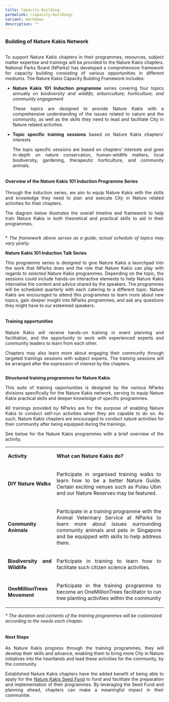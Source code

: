 ```yaml
---
title: Capacity Building
permalink: /capacity-building/
variant: markdown
description: ""
---
```

<style>
  a[target="_blank"]:after {
    content: none;
    margin: 0 3px 0 5px;
  }
</style>

<h3>Building of Nature Kakis Network</h3><div class="isomer-image-wrapper">
<img alt="" src="/images/Groups Networking Engagement/Networking__1__Resized_2.jpg"></div>
<p align="justify">To support Nature Kakis chapters in their programmes, resources, subject matter expertise and trainings will be provided to the Nature Kakis chapters. National Parks Board (NParks) has developed a comprehensive framework for capacity building consisting of various opportunities in different mediums. The Nature Kakis Capacity Building Framework includes:</p>
<ul data-tight="true" class="tight"><li><p align="justify"><strong>Nature Kakis 101 Induction programme</strong> series covering four topics annually on <em>biodiversity and wildlife; arboriculture; horticulture; and community engagement</em></p><p align="justify">These topics are designed to provide Nature Kakis with a comprehensive understanding of the issues related to nature and the community, as well as the skills they need to lead and facilitate City in Nature related activities.</p></li><li><p align="justify"><strong>Topic specific training sessions</strong> based on Nature Kakis chapters’ interests</p>
<p align="justify">The topic specific sessions are based on chapters’ interests and goes in-depth on nature conservation, human-wildlife matters, local biodiversity, gardening, therapeutic horticulture, and community animals.</p></li></ul><div class="isomer-image-wrapper"><img alt="" src="/images/Groups Networking Engagement/networkingtalk.jpg"></div>
<h4>Overview of the Nature Kakis 101 Induction Programme Series</h4>
<p align="justify">Through the induction series, we aim to equip Nature Kakis with the skills and knowledge they need to plan and execute City in Nature related activities for their chapters.</p>
<p align="justify">The diagram below illustrates the overall timeline and framework to help train Nature Kakis in both theoretical and practical skills to aid in their programmes.</p><div class="isomer-image-wrapper"><img alt="" src="/images/timelinenkind.png"></div>
<p align="justify">* <em>The framework above serves as a guide; actual</em> <em>schedule of topics may vary yearly.</em></p>
<p align="justify"><strong>Nature Kakis 101 Induction Talk Series</strong></p>
<p align="justify">This programme series is designed to give Nature Kakis a launchpad into the work that NParks does and the role that Nature Kakis can play with regards to selected Nature Kakis programmes. Depending on the topic, the sessions could include hands-on interactive elements to help Nature Kakis internalise the content and advice shared by the speakers. The programmes will be scheduled quarterly with each catering to a different topic. Nature Kakis are encouraged to attend this programmes to learn more about new topics, gain deeper insight into NParks programmes, and ask any questions they might have to our esteemed speakers.</p><div class="isomer-image-wrapper"><img alt="" src="/images/Groups Networking Engagement/Networking__1__Resized_2.jpg"></div>
<h4>Training opportunities</h4>
<p align="justify">Nature Kakis will receive hands-on training in event planning and facilitation, and the opportunity to work with experienced experts and community leaders to learn from each other.</p>
<p align="justify">Chapters may also learn more about engaging their community through targeted trainings sessions with subject experts. The training sessions will be arranged after the expression of interest by the chapters.</p>
<div class="isomer-image-wrapper"><img alt="" src="/images/DIY Nature walks/GuideFacilitation_ChekJawa_20230805__1__Resized.jpg"></div>
<p align="justify"><strong>Structured training programmes for Nature Kakis</strong></p>
<p align="justify">This suite of training opportunities is designed by the various NParks divisions specifically for the Nature Kakis network, serving to equip Nature Kakis practical skills and deeper knowledge of specific programmes.</p>
<p align="justify">All trainings provided by NParks are for the purpose of enabling Nature Kakis to conduct self-run activities when they are capable to do so. As such, Nature Kakis chapters are encouraged to conduct nature activities for their community after being equipped during the trainings.</p>
<p align="justify">See below for the Nature Kakis programmes with a brief overview of the activity.</p>

<table><tbody><tr><td rowspan="1" colspan="1"><p><strong>Activity</strong></p></td><td rowspan="1" colspan="1"><p align="justify"><strong>What can Nature Kakis do?</strong></p></td></tr><tr><td rowspan="1" colspan="1"><p align="justify"><strong>DIY Nature Walks</strong></p></td><td rowspan="1" colspan="1"><p align="justify">Participate in organised training walks to learn how to be a better Nature Guide. Certain exciting venues such as Pulau Ubin and our Nature Reserves may be featured.</p></td></tr><tr><td rowspan="1" colspan="1"><p align="justify"><strong>Community Animals</strong></p></td><td rowspan="1" colspan="1"><p align="justify">Participate in a training programme with the Animal Veterinary Service at NParks to learn more about issues surrounding community animals and pets in Singapore and be equipped with skills to help address them.</p></td></tr><tr><td rowspan="1" colspan="1"><p align="justify"><strong>Biodiversity and Wildlife</strong></p></td><td rowspan="1" colspan="1"><p align="justify">Participate in training to learn how to facilitate such citizen science activities.</p></td></tr><tr><td rowspan="1" colspan="1"><p align="justify"><strong>OneMillionTrees Movement</strong></p></td><td rowspan="1" colspan="1"><p align="justify">Participate in the training programme to become an OneMillionTrees facilitator to run tree planting activities within the community</p></td></tr></tbody></table><p><em>* The duration and contents of the training programmes will be customized according to the needs each chapter.</em></p><div class="isomer-image-wrapper"><img alt="" src="/images/DIY Nature walks/GuideFacilitation_ChekJawa_20230805__11__Resized.jpg"></div>

<h4>Next Steps</h4>
<p align="justify">As Nature Kakis progress through the training programmes, they will develop their skills and advance, enabling them to bring more City in Nature initiatives into the heartlands and lead these activities for the community, by the community.</p>

<p align="justify">Established Nature Kakis chapters have the added benefit of being able to apply for the <a href="/seed-fund/about/" rel="noopener noreferrer nofollow" target="_blank">Nature Kakis Seed Fund</a> to fund and facilitate the preparation and implementation of their programmes. By leveraging the Seed Fund and planning ahead, chapters can make a meaningful impact in their communitie.</p>